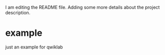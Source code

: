 I am editing the README file. Adding some more details about the project description.
# example
just an example for qwiklab
